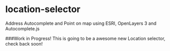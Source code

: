 # location-selector
Address Autocomplete and Point on map using ESRI, OpenLayers 3 and Autocomplete.js

###Work in Progress! This is going to be a awesome new Location selector, check back soon! 
